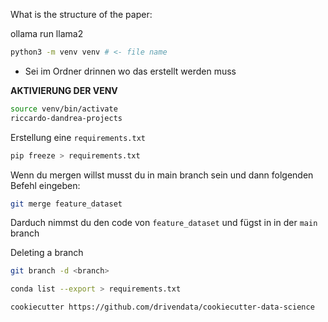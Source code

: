 What is the structure of the paper:

ollama run llama2

```bash
python3 -m venv venv # <- file name
```
- Sei im Ordner drinnen wo das erstellt werden muss

**AKTIVIERUNG DER VENV**
```bash
source venv/bin/activate
riccardo-dandrea-projects
```

Erstellung eine `requirements.txt`
```bash
pip freeze > requirements.txt
```

Wenn du mergen willst musst du in main branch sein und dann folgenden Befehl eingeben:
```bash
git merge feature_dataset
```
Darduch nimmst du den code von `feature_dataset` und fügst in in der `main` branch

Deleting a branch 
```bash
git branch -d <branch>
```

```bash
conda list --export > requirements.txt
```

```bash
cookiecutter https://github.com/drivendata/cookiecutter-data-science
```
